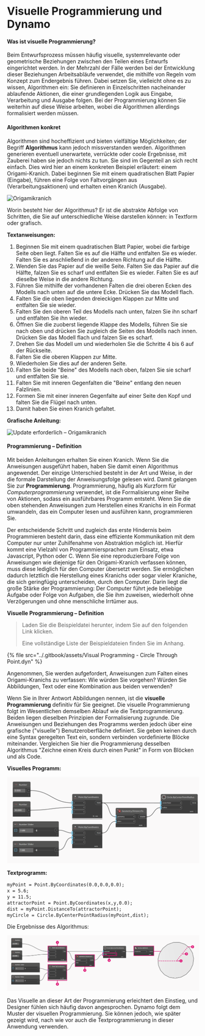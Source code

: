 # Visuelle Programmierung und Dynamo

#### Was ist visuelle Programmierung? <a href="#what-is-visual-programming" id="what-is-visual-programming"></a>

Beim Entwurfsprozess müssen häufig visuelle, systemrelevante oder geometrische Beziehungen zwischen den Teilen eines Entwurfs eingerichtet werden. In der Mehrzahl der Fälle werden bei der Entwicklung dieser Beziehungen Arbeitsabläufe verwendet, die mithilfe von Regeln vom Konzept zum Endergebnis führen. Dabei setzen Sie, vielleicht ohne es zu wissen, Algorithmen ein: Sie definieren in Einzelschritten nacheinander ablaufende Aktionen, die einer grundlegenden Logik aus Eingabe, Verarbeitung und Ausgabe folgen. Bei der Programmierung können Sie weiterhin auf diese Weise arbeiten, wobei die Algorithmen allerdings formalisiert werden müssen.

#### Algorithmen konkret <a href="#algorithms-in-hand" id="algorithms-in-hand"></a>

Algorithmen sind hocheffizient und bieten vielfältige Möglichkeiten; der Begriff **Algorithmus** kann jedoch missverstanden werden. Algorithmen generieren eventuell unerwartete, verrückte oder coole Ergebnisse, mit Zauberei haben sie jedoch nichts zu tun. Sie sind im Gegenteil an sich recht einfach. Dies wird hier an einem konkreten Beispiel erläutert: einem Origami-Kranich. Dabei beginnen Sie mit einem quadratischen Blatt Papier (Eingabe), führen eine Folge von Faltvorgängen aus (Verarbeitungsaktionen) und erhalten einen Kranich (Ausgabe).

![Origamikranich](https://primer.dynamobim.org/01\_Introduction/images/1-1/00-OrigamiCrane.png)

Worin besteht hier der Algorithmus? Er ist die abstrakte Abfolge von Schritten, die Sie auf unterschiedliche Weise darstellen können: in Textform oder grafisch.

**Textanweisungen:**

1. Beginnen Sie mit einem quadratischen Blatt Papier, wobei die farbige Seite oben liegt. Falten Sie es auf die Hälfte und entfalten Sie es wieder. Falten Sie es anschließend in der anderen Richtung auf die Hälfte.
2. Wenden Sie das Papier auf die weiße Seite. Falten Sie das Papier auf die Hälfte, falzen Sie es scharf und entfalten Sie es wieder. Falten Sie es auf dieselbe Weise in die andere Richtung.
3. Führen Sie mithilfe der vorhandenen Falten die drei oberen Ecken des Modells nach unten auf die untere Ecke. Drücken Sie das Modell flach.
4. Falten Sie die oben liegenden dreieckigen Klappen zur Mitte und entfalten Sie sie wieder.
5. Falten Sie den oberen Teil des Modells nach unten, falzen Sie ihn scharf und entfalten Sie ihn wieder.
6. Öffnen Sie die zuoberst liegende Klappe des Modells, führen Sie sie nach oben und drücken Sie zugleich die Seiten des Modells nach innen. Drücken Sie das Modell flach und falzen Sie es scharf.
7. Drehen Sie das Modell um und wiederholen Sie die Schritte 4 bis 6 auf der Rückseite.
8. Falten Sie die oberen Klappen zur Mitte.
9. Wiederholen Sie dies auf der anderen Seite.
10. Falten Sie beide "Beine" des Modells nach oben, falzen Sie sie scharf und entfalten Sie sie.
11. Falten Sie mit inneren Gegenfalten die "Beine" entlang den neuen Falzlinien.
12. Formen Sie mit einer inneren Gegenfalte auf einer Seite den Kopf und falten Sie die Flügel nach unten.
13. Damit haben Sie einen Kranich gefaltet.

**Grafische Anleitung:**

![Update erforderlich – Origamikranich](https://primer.dynamobim.org/01\_Introduction/images/1-1/01-OrigamiCraneInstructions.png)

#### Programmierung – Definition <a href="#programming-defined" id="programming-defined"></a>

Mit beiden Anleitungen erhalten Sie einen Kranich. Wenn Sie die Anweisungen ausgeführt haben, haben Sie damit einen Algorithmus angewendet. Der einzige Unterschied besteht in der Art und Weise, in der die formale Darstellung der Anweisungsfolge gelesen wird. Damit gelangen Sie zur **Programmierung**. Programmierung, häufig als Kurzform für _Computerprogrammierung_ verwendet, ist die Formalisierung einer Reihe von Aktionen, sodass ein ausführbares Programm entsteht. Wenn Sie die oben stehenden Anweisungen zum Herstellen eines Kranichs in ein Format umwandeln, das ein Computer lesen und ausführen kann, programmieren Sie.

Der entscheidende Schritt und zugleich das erste Hindernis beim Programmieren besteht darin, dass eine effiziente Kommunikation mit dem Computer nur unter Zuhilfenahme von Abstraktion möglich ist. Hierfür kommt eine Vielzahl von Programmiersprachen zum Einsatz, etwa Javascript, Python oder C. Wenn Sie eine reproduzierbare Folge von Anweisungen wie diejenige für den Origami-Kranich verfassen können, muss diese lediglich für den Computer übersetzt werden. Sie ermöglichen dadurch letztlich die Herstellung eines Kranichs oder sogar vieler Kraniche, die sich geringfügig unterscheiden, durch den Computer. Darin liegt die große Stärke der Programmierung: Der Computer führt jede beliebige Aufgabe oder Folge von Aufgaben, die Sie ihm zuweisen, wiederholt ohne Verzögerungen und ohne menschliche Irrtümer aus.

**Visuelle Programmierung – Definition**

> Laden Sie die Beispieldatei herunter, indem Sie auf den folgenden Link klicken.
>
> Eine vollständige Liste der Beispieldateien finden Sie im Anhang.

{% file src="../.gitbook/assets/Visual Programming - Circle Through Point.dyn" %}

Angenommen, Sie werden aufgefordert, Anweisungen zum Falten eines Origami-Kranichs zu verfassen: Wie würden Sie vorgehen? Würden Sie Abbildungen, Text oder eine Kombination aus beiden verwenden?

Wenn Sie in Ihrer Antwort Abbildungen nennen, ist die **visuelle Programmierung** definitiv für Sie geeignet. Die visuelle Programmierung folgt im Wesentlichen demselben Ablauf wie die Textprogrammierung. Beiden liegen dieselben Prinzipien der Formalisierung zugrunde. Die Anweisungen und Beziehungen des Programms werden jedoch über eine grafische ("visuelle") Benutzeroberfläche definiert. Sie geben keinen durch eine Syntax geregelten Text ein, sondern verbinden vordefinierte Blöcke miteinander. Vergleichen Sie hier die Programmierung desselben Algorithmus "Zeichne einen Kreis durch einen Punkt" in Form von Blöcken und als Code.

**Visuelles Programm:**

![](<./images/a-1/visualProgramming (2).png>)

**Textprogramm:**

```
myPoint = Point.ByCoordinates(0.0,0.0,0.0);
x = 5.6;
y = 11.5;
attractorPoint = Point.ByCoordinates(x,y,0.0);
dist = myPoint.DistanceTo(attractorPoint);
myCircle = Circle.ByCenterPointRadius(myPoint,dist);
```

Die Ergebnisse des Algorithmus:

![](<./images/a-1/visualProgramming (1).png>)

Das Visuelle an dieser Art der Programmierung erleichtert den Einstieg, und Designer fühlen sich häufig davon angesprochen. Dynamo folgt dem Muster der visuellen Programmierung. Sie können jedoch, wie später gezeigt wird, nach wie vor auch die Textprogrammierung in dieser Anwendung verwenden.
